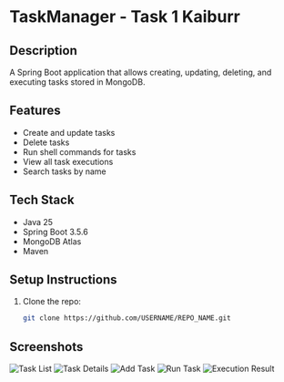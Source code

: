 # TaskManager - Task 1 Kaiburr

## Description
A Spring Boot application that allows creating, updating, deleting, and executing tasks stored in MongoDB. 

## Features
- Create and update tasks
- Delete tasks
- Run shell commands for tasks
- View all task executions
- Search tasks by name

## Tech Stack
- Java 25
- Spring Boot 3.5.6
- MongoDB Atlas
- Maven

## Setup Instructions
1. Clone the repo:
   ```bash
   git clone https://github.com/USERNAME/REPO_NAME.git


## Screenshots

![Task List](screenshots/1.png)
![Task Details](screenshots/2.png)
![Add Task](screenshots/3.png)
![Run Task](screenshots/4.png)
![Execution Result](screenshots/5.png)


